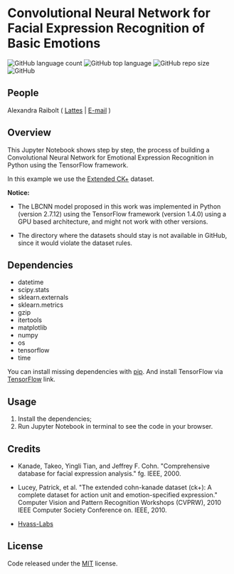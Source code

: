 # Convolutional Neural Network for Facial Expression Recognition of Basic Emotions

![GitHub language count](https://img.shields.io/github/languages/count/whoisraibolt/Convolutional-Neural-Network.svg)
![GitHub top language](https://img.shields.io/github/languages/top/whoisraibolt/Convolutional-Neural-Network.svg)
![GitHub repo size](https://img.shields.io/github/repo-size/whoisraibolt/Convolutional-Neural-Network.svg)
![GitHub](https://img.shields.io/github/license/whoisraibolt/Convolutional-Neural-Network.svg)

## People

Alexandra Raibolt   ( [Lattes](http://lattes.cnpq.br/4144500977095845 "Lattes") | [E-mail](mailto:alexandra.raibolt@gmail.com "E-mail") )

## Overview

This Jupyter Notebook shows step by step, the process of building a Convolutional Neural Network for Emotional Expression Recognition in Python using the TensorFlow framework.

In this example we use the [Extended CK+](http://www.consortium.ri.cmu.edu/ckagree/ "Extended CK+") dataset.

**Notice:**

- The LBCNN model proposed in this work was implemented in Python (version 2.7.12) using the TensorFlow framework (version 1.4.0) using a GPU based architecture, and might not work with other versions.

- The directory where the datasets should stay is not available in GitHub, since it would violate the dataset rules.

## Dependencies

- datetime
- scipy.stats
- sklearn.externals
- sklearn.metrics 
- gzip
- itertools
- matplotlib
- numpy
- os
- tensorflow
- time

You can install missing dependencies with [pip](https://pip.pypa.io/en/stable/ "pip"). And install TensorFlow via [TensorFlow](https://www.tensorflow.org/install/ "TensorFlow") link.

## Usage

1. Install the dependencies;
2. Run Jupyter Notebook in terminal to see the code in your browser.

## Credits

- Kanade, Takeo, Yingli Tian, and Jeffrey F. Cohn. "Comprehensive database for facial expression analysis." fg. IEEE, 2000.

- Lucey, Patrick, et al. "The extended cohn-kanade dataset (ck+): A complete dataset for action unit and emotion-specified expression." Computer Vision and Pattern Recognition Workshops (CVPRW), 2010 IEEE Computer Society Conference on. IEEE, 2010.

- [Hvass-Labs](https://github.com/Hvass-Labs/TensorFlow-Tutorials/blob/master/02_Convolutional_Neural_Network.ipynb "Hvass-Labs")

## License

Code released under the [MIT](https://github.com/whoisraibolt/Convolutional-Neural-Network/blob/master/LICENSE "MIT") license.
